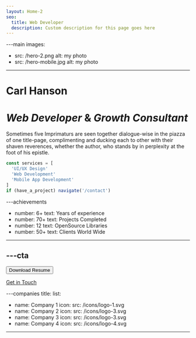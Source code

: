 ```yaml
---
layout: Home-2
seo:
  title: Web Developer
  description: Custom description for this page goes here
---
```




---main
images:
  - src: /hero-2.png
    alt: my photo
  - src: /hero-mobile.jpg
    alt: my photo
---

# <Typewriter>Carl Hanson</Typewriter>

# *Web Developer* <span>&</span> *Growth Consultant*

Sometimes five Imprimaturs are seen together dialogue-wise in the
piazza of one title-page, complimenting and ducking each to other with
their shaven reverences, whether the author, who stands by in
perplexity at the foot of his epistle.

```js {2-4} showLineNumbers
const services = [
  'UI/UX Design'
  'Web Development'
  'Mobile App Development'
]
if (have_a_project) navigate('/contact')
```



---achievements
- number: 6+
  text: Years of experience
- number: 70+
  text: Projects Completed
- number: 12
  text: OpenSource Libraries
- number: 50+
  text: Clients World Wide
---



---cta
---
<Button href="/contact" size="sm">
  Download Resume
</Button>

[Get in Touch](/contact)



---companies
title:
list:
  - name: Company 1
    icon:
      src: /icons/logo-1.svg
  - name: Company 2
    icon:
      src: /icons/logo-3.svg
  - name: Company 3
    icon:
      src: /icons/logo-3.svg
  - name: Company 4
    icon:
      src: /icons/logo-4.svg
---